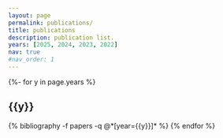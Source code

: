 ```yaml
---
layout: page
permalink: publications/
title: publications
description: publication list.
years: [2025, 2024, 2023, 2022]
nav: true
#nav_order: 1
---
```

<!-- _pages/publications.md-->
<div class="publications">

{%- for y in page.years %}
  <h2 class="year">{{y}}</h2>
  {% bibliography -f papers -q @*[year={{y}}]* %}
{% endfor %}

</div>
<!--
<p>You will be redirected to the main page within 3 seconds. If not redirected, please click <a href="{{ site.baseurl }}/">here</a>.</p>
-->

